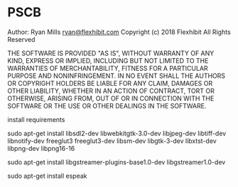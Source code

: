 # PSCB

Author: Ryan Mills <ryan@flexhibit.com>
Copyright (c) 2018 Flexhibit
All Rights Reserved

THE SOFTWARE IS PROVIDED "AS IS", WITHOUT WARRANTY OF ANY KIND, EXPRESS OR
IMPLIED, INCLUDING BUT NOT LIMITED TO THE WARRANTIES OF MERCHANTABILITY,
FITNESS FOR A PARTICULAR PURPOSE AND NONINFRINGEMENT. IN NO EVENT SHALL THE
AUTHORS OR COPYRIGHT HOLDERS BE LIABLE FOR ANY CLAIM, DAMAGES OR OTHER
LIABILITY, WHETHER IN AN ACTION OF CONTRACT, TORT OR OTHERWISE, ARISING FROM,
OUT OF OR IN CONNECTION WITH THE SOFTWARE OR THE USE OR OTHER DEALINGS IN
THE SOFTWARE.



install requirements


sudo apt-get install libsdl2-dev libwebkitgtk-3.0-dev libjpeg-dev libtiff-dev libnotify-dev freeglut3 freeglut3-dev libsm-dev libgtk-3-dev libxtst-dev libpng-dev libpng16-16

sudo apt-get install libgstreamer-plugins-base1.0-dev libgstreamer1.0-dev

sudo apt-get install espeak
